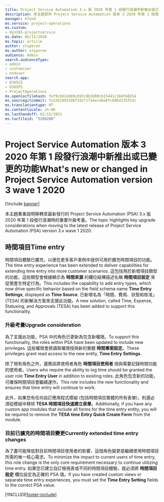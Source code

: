 ```yaml
---
title: Project Service Automation 3.x 版 2020 年第 1 段發行浪潮中新推出或已變更的功能
description: 本主題提供 Project Service Automation 版本 3 2020 年第 1 段發行浪潮中新推出或已變更功能的相關資訊。
manager: kfend
ms.service: project-operations
ms.custom:
- dyn365-projectservice
ms.date: 05/15/2020
ms.topic: article
author: stsporen
ms.author: stsporen
audience: Admin
search.audienceType:
- admin
- customizer
- enduser
search.app:
- D365CE
- D365PS
- ProjectOperations
ms.openlocfilehash: fef9cb62e989c693c8b3d00cb15441c284f66554
ms.sourcegitcommit: fa32b1893286f20271fa4ec4be8fc68bd135f53c
ms.translationtype: HT
ms.contentlocale: zh-HK
ms.lasthandoff: 02/15/2021
ms.locfileid: "5280200"
---
```

# <a name="whats-new-or-changed-in-project-service-automation-version-3-wave-1-2020"></a><span data-ttu-id="070ff-103">Project Service Automation 版本 3 2020 年第 1 段發行浪潮中新推出或已變更的功能</span><span class="sxs-lookup"><span data-stu-id="070ff-103">What's new or changed in Project Service Automation version 3 wave 1 2020</span></span>

[!include [banner](../includes/psa-now-project-operations.md)]

<span data-ttu-id="070ff-104">本主題著重說明移轉至最新發行的 Project Service Automation (PSA) 3.x 版 2020 年第 1 段發行浪潮時的重要升級考量。</span><span class="sxs-lookup"><span data-stu-id="070ff-104">The topic highlights key upgrade considerations when moving to the latest release of Project Service Automation (PSA) version 3.x wave 1 2020.</span></span>

## <a name="time-entry"></a><span data-ttu-id="070ff-105">時間項目</span><span class="sxs-lookup"><span data-stu-id="070ff-105">Time entry</span></span>
<span data-ttu-id="070ff-106">時間項目體驗已擴充，以便在更多客戶案例中提供可用於擴充時間項目的功能。</span><span class="sxs-lookup"><span data-stu-id="070ff-106">The time entry experience has been extended to deliver capabilities for extending time entry into more customer scenarios.</span></span> <span data-ttu-id="070ff-107">這包括用於新增項目類型的功能，這些類型會根據顯示為 **時間來源** 的欄位結構描述名稱 **時間項目設定** 來促使產生特定行為。</span><span class="sxs-lookup"><span data-stu-id="070ff-107">This includes the capability to add entry types, which now drive specific behavior based on the field schema name **Time Entry Settings**, displayed as **Time Source**.</span></span> <span data-ttu-id="070ff-108">已新增名為「時間、費用、狀態和核准」(TESA) 的新解決方案來支援此功能。</span><span class="sxs-lookup"><span data-stu-id="070ff-108">A new solution, called Time, Expense, Statusing, and Approvals (TESA) has been added to support this functionality.</span></span>

### <a name="upgrade-consideration"></a><span data-ttu-id="070ff-109">升級考量</span><span class="sxs-lookup"><span data-stu-id="070ff-109">Upgrade consideration</span></span>
<span data-ttu-id="070ff-110">為了支援此功能，PSA 中的角色已更新為包含新權限。</span><span class="sxs-lookup"><span data-stu-id="070ff-110">To support this functionality, the roles within PSA have been updated to include new privileges.</span></span> <span data-ttu-id="070ff-111">這些權限會將讀取權限授與新的實體 **時間專案設定**。</span><span class="sxs-lookup"><span data-stu-id="070ff-111">These privileges grant read access to the new entity, **Time Entry Settings**.</span></span>

<span data-ttu-id="070ff-112">除了現有角色之外，還應該將使用者角色 **時間項目使用者** 授與需要記錄時間功能的使用者。</span><span class="sxs-lookup"><span data-stu-id="070ff-112">Users who require the ability to log time should be granted the user role **Time Entry User** in addition to existing roles.</span></span> <span data-ttu-id="070ff-113">此角色包含新的功能，可確保時間項目會繼續運作。</span><span class="sxs-lookup"><span data-stu-id="070ff-113">This role includes the new functionality and ensures that time entry will continue to work.</span></span>

<span data-ttu-id="070ff-114">此外，如果您有任何自訂應用程式模組 (包括時間項目實體的所有表單)，則還必須從模組中移除 **TESA 時間項目快速建立表單**。</span><span class="sxs-lookup"><span data-stu-id="070ff-114">Additionally, if you have any custom app modules that include all forms for the time entry entity, you will be required to remove the **TESA time Entry Quick Create Form** from the module.</span></span>

### <a name="currently-extended-time-entry-changes"></a><span data-ttu-id="070ff-115">目前已擴充的時間項目變更</span><span class="sxs-lookup"><span data-stu-id="070ff-115">Currently extended time entry changes</span></span>
<span data-ttu-id="070ff-116">為了盡可能降低對目前時間項目使用者的影響，這個角色變更是繼續使用時間項目所需的唯一核心需求。</span><span class="sxs-lookup"><span data-stu-id="070ff-116">To minimize the impact to current users of time entry, this role change is the only core requirement necessary to continue utilizing time entry.</span></span> <span data-ttu-id="070ff-117">如果您已建立自訂檢視表或不同的時間項目體驗，就必須將 **時間項目設定** 欄位設定為正確的 PSA 值。</span><span class="sxs-lookup"><span data-stu-id="070ff-117">If you have created custom views or separate time entry experiences, you must set the **Time Entry Setting** fields to the correct PSA value.</span></span>


[!INCLUDE[footer-include](../includes/footer-banner.md)]